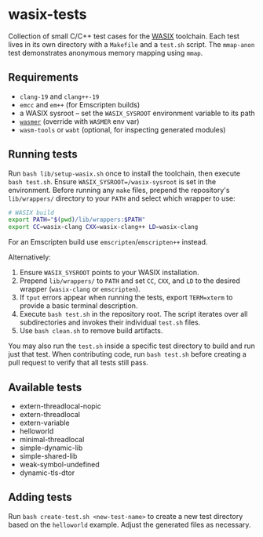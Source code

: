 # wasix-tests

Collection of small C/C++ test cases for the [WASIX](https://github.com/wasix-org) toolchain.
Each test lives in its own directory with a `Makefile` and a `test.sh` script.
The `mmap-anon` test demonstrates anonymous memory mapping using `mmap`.

## Requirements

* `clang-19` and `clang++-19`
* `emcc` and `em++` (for Emscripten builds)
* a WASIX sysroot – set the `WASIX_SYSROOT` environment variable to its path
* [`wasmer`](https://github.com/wasmerio/wasmer) (override with `WASMER` env var)
* `wasm-tools` or `wabt` (optional, for inspecting generated modules)

## Running tests

Run `bash lib/setup-wasix.sh` once to install the toolchain, then execute
`bash test.sh`. Ensure `WASIX_SYSROOT=/wasix-sysroot` is set in the environment.
Before running any `make` files, prepend the repository's `lib/wrappers/` directory
to your `PATH` and select which wrapper to use:

```bash
# WASIX build
export PATH="$(pwd)/lib/wrappers:$PATH"
export CC=wasix-clang CXX=wasix-clang++ LD=wasix-clang
```

For an Emscripten build use `emscripten`/`emscripten++` instead.

Alternatively:

1. Ensure `WASIX_SYSROOT` points to your WASIX installation.
2. Prepend `lib/wrappers/` to `PATH` and set `CC`, `CXX`, and `LD` to the desired
   wrapper (`wasix-clang` or `emscripten`).
3. If `tput` errors appear when running the tests, export `TERM=xterm` to
   provide a basic terminal description.
4. Execute `bash test.sh` in the repository root.  The script iterates over all
   subdirectories and invokes their individual `test.sh` files.
5. Use `bash clean.sh` to remove build artifacts.

You may also run the `test.sh` inside a specific test directory to build and run
just that test.
When contributing code, run `bash test.sh` before creating a pull request to verify that all tests still pass.

## Available tests

- extern-threadlocal-nopic
- extern-threadlocal
- extern-variable
- helloworld
- minimal-threadlocal
- simple-dynamic-lib
- simple-shared-lib
- weak-symbol-undefined
- dynamic-tls-dtor

## Adding tests

Run `bash create-test.sh <new-test-name>` to create a new test directory based on
the `helloworld` example.  Adjust the generated files as necessary.
